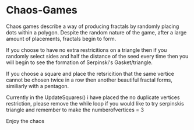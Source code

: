 # Chaos-Games
Chaos games describe a way of producing fractals by randomly placing dots within a polygon. Despite the random nature of the game, after a large amount of placements, fractals begin to form.

If you choose to have no extra restricitions on a triangle then if you randomly select sides and half the distance of the seed every time then you will begin to see the formation of Serpinski's Gasket/triangle. 

If you choose a square and place the retsricition that the same vertice cannot be chosen twice in a row then another beautiful fractal forms, similiarly with a pentagon. 

Currently in the UpdateSquares() i have placed the no duplicate vertices restriction, please remove the while loop if you would like to try serpinskis triangle and remember to make the numberofvertices = 3

Enjoy the chaos
